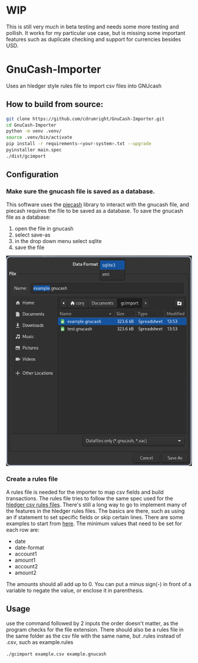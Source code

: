 # WIP
This is still very much in beta testing and needs some more testing and pollish.
It works for my particular use case, but is missing some important features such as duplicate checking and support for currencies besides USD. 

# GnuCash-Importer
Uses an hledger style rules file to import csv files into GNUcash

## How to build from source:
```bash
git clone https://github.com/cdrumright/GnuCash-Importer.git
cd GnuCash-Importer
python -m venv .venv/
source .venv/bin/activate 
pip install -r requirements-<your-system>.txt --upgrade
pyinstaller main.spec
./dist/gcimport
```

## Configuration
### Make sure the gnucash file is saved as a database.
This software uses the [piecash](https://github.com/sdementen/piecash) library to interact with the gnucash file, and piecash requires the file to be saved as a database.
To save the gnucash file as a database:
1. open the file in gnucash
2. select save-as
3. in the drop down menu select sqlite
4. save the file

![image](images/GnuCashSaveAsExample.png)

### Create a rules file
A rules file is needed for the importer to map csv fields and build transactions. The rules file tries to follow the same spec used for the [hledger csv rules files](https://hledger.org/1.42/hledger.html#csv-format). 
There's still a long way to go to implement many of the features in the hledger rules files. The basics are there, such as using an if statement to set specific fields or skip certain lines. There are some examples to start from [here](examples).
The minimum values that need to be set for each row are:
- date
- date-format
- account1
- amount1
- account2
- amount2

The amounts should all add up to 0. You can put a minus sign(-) in front of a variable to negate the value, or enclose it in parenthesis. 
## Usage
use the command followed by 2 inputs the order doesn't matter, as the program checks for the file extension. There should also be a rules file in the same folder as the csv file with the same name, but .rules instead of .csv, such as example.rules

`./gcimport example.csv example.gnucash`


